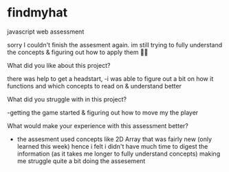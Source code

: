 # findmyhat
javascript web assessment

sorry I couldn't finish the assesment again. im still trying to fully understand the concepts & figuring out how to apply them 🙏🏽

What did you like about this project?

there was help to get a headstart, 
-i was able to figure out a bit on how it functions 
and which concepts to read on & understand better


What did you struggle with in this project?

 -getting the game started & figuring out how to move my the player
 
 
What would make your experience with this assessment better?

 - the assesment used concepts like 2D Array that was fairly new (only learned this week) 
  hence i felt i didn't have much time to digest the information (as it takes me longer to fully understand concepts)
  making me struggle quite a bit doing the assesement
